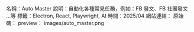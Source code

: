 名稱：Auto Master
說明：自動化各種常見任務，例如：FB 發文、FB 社團發文 ...等
標籤：Electron, React, Playwright, AI
時間：2025/04
網站連結：
原始碼：
preview： images/auto_master.png